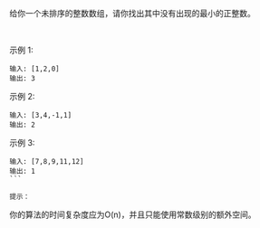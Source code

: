 给你一个未排序的整数数组，请你找出其中没有出现的最小的正整数。

 

示例 1:
```
输入: [1,2,0]
输出: 3
```
示例 2:
```
输入: [3,4,-1,1]
输出: 2
```
示例 3:
```
输入: [7,8,9,11,12]
输出: 1
``` 

提示：
```
你的算法的时间复杂度应为O(n)，并且只能使用常数级别的额外空间。
```